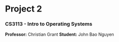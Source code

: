 # Project 2
### CS3113 - Intro to Operating Systems

**Professor:** Christian Grant
**Student:** John Bao Nguyen


